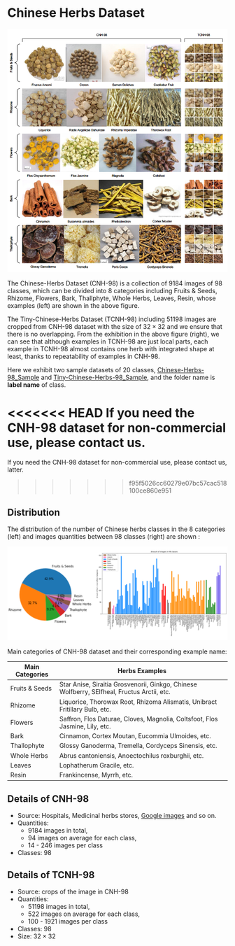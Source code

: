 # Chinese Herbs Dataset

![Examples of Main Categories in CNH-98 and their Corresponding Examples in TCNH-98. From left to right, the left examples in CNH-98 corresponds to the right in TCNH-98 from top to bottom.](./imgs/exhibition.png)

The Chinese-Herbs Dataset (CNH-98) is a collection of 9184 images of 98 classes, which can be divided into 8 categories including Fruits & Seeds, Rhizome, Flowers, Bark, Thallphyte, Whole Herbs, Leaves, Resin, whose examples (left) are shown in the above figure.  

The Tiny-Chinese-Herbs Dataset (TCNH-98) including 51198 images are cropped from CNH-98 dataset with the size of $32 \times 32$ and we ensure that there is no overlapping. From the exhibition in the above figure (right), we can see that although examples in TCNH-98 are just local parts, each example in TCNH-98 almost contains one herb with integrated shape at least, thanks to repeatability of examples in CNH-98.

Here we exhibit two sample datasets of 20 classes, [Chinese-Herbs-98_Sample](./Chinese-Herbs-98_Sample/) and [Tiny-Chinese-Herbs-98_Sample](./Tiny-Chinese-Herbs-98_Sample/), and the folder name is **label name** of class.

<<<<<<< HEAD
If you need the CNH-98 dataset for non-commercial use, please contact us.
=======
If you need the CNH-98 dataset for non-commercial use, please contact us, latter.
>>>>>>> f95f5026cc60279e07bc57cac518100ce860e951

## Distribution

The distribution of the number of Chinese herbs classes in the 8 categories (left) and images quantities between 98 classes (right) are shown : 

![](./imgs/pie&bar.png)

Main categories of CNH-98 dataset and their corresponding example name: 

| Main Categories | Herbs Examples                                               |
| --------------- | ------------------------------------------------------------ |
| Fruits & Seeds  | Star Anise, Siraitia Grosvenorii, Ginkgo, Chinese Wolfberry, SElfheal, Fructus Arctii, etc. |
| Rhizome         | Liquorice, Thorowax Root, Rhizoma Alismatis, Unibract Fritillary Bulb, etc. |
| Flowers         | Saffron, Flos Daturae, Cloves, Magnolia, Coltsfoot, Flos Jasmine, Lily, etc. |
| Bark            | Cinnamon, Cortex Moutan, Eucommia Ulmoides, etc.             |
| Thallophyte     | Glossy Ganoderma, Tremella, Cordyceps Sinensis, etc.         |
| Whole Herbs     | Abrus cantoniensis, Anoectochilus roxburghii, etc.           |
| Leaves          | Lophatherum Gracile, etc.                                    |
| Resin           | Frankincense, Myrrh, etc.                                    |

## Details of CNH-98

+ Source: Hospitals, Medicinal herbs stores,  [Google images](https://images.google.com/) and so on.
+ Quantities: 
  + 9184 images in total, 
  + 94 images on average for each class, 
  + 14 - 246 images per class
+ Classes: 98

## Details of TCNH-98

- Source: crops of the image in CNH-98
- Quantities: 
  - 51198 images in total, 
  - 522 images on average for each class, 
  - 100 - 1921 images per class
- Classes: 98
- Size: $32\times 32$
